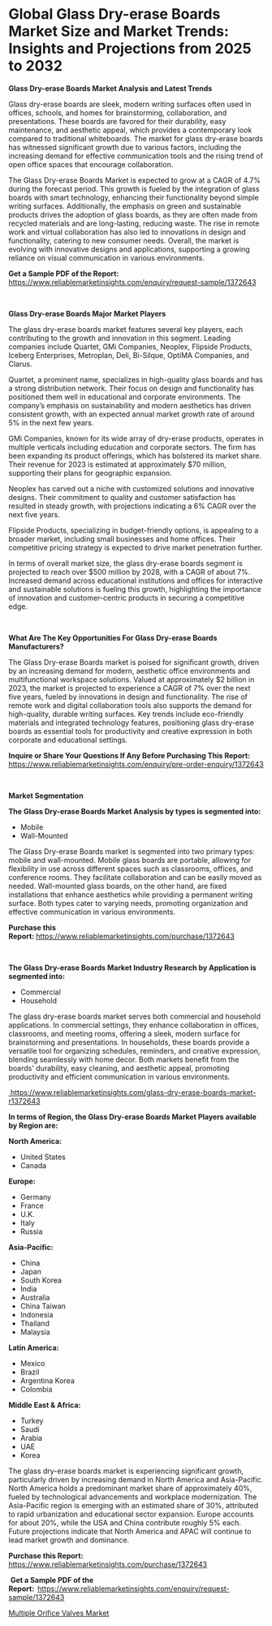 <p><h1>Global Glass Dry-erase Boards Market Size and Market Trends: Insights and Projections from 2025 to 2032</h1></p><p><strong>Glass Dry-erase Boards Market Analysis and Latest Trends</strong></p>
<p><p>Glass dry-erase boards are sleek, modern writing surfaces often used in offices, schools, and homes for brainstorming, collaboration, and presentations. These boards are favored for their durability, easy maintenance, and aesthetic appeal, which provides a contemporary look compared to traditional whiteboards. The market for glass dry-erase boards has witnessed significant growth due to various factors, including the increasing demand for effective communication tools and the rising trend of open office spaces that encourage collaboration.</p><p>The Glass Dry-erase Boards Market is expected to grow at a CAGR of 4.7% during the forecast period. This growth is fueled by the integration of glass boards with smart technology, enhancing their functionality beyond simple writing surfaces. Additionally, the emphasis on green and sustainable products drives the adoption of glass boards, as they are often made from recycled materials and are long-lasting, reducing waste. The rise in remote work and virtual collaboration has also led to innovations in design and functionality, catering to new consumer needs. Overall, the market is evolving with innovative designs and applications, supporting a growing reliance on visual communication in various environments.</p></p>
<p><strong>Get a Sample PDF of the Report:&nbsp;</strong> <a href="https://www.reliablemarketinsights.com/enquiry/request-sample/1372643?utm_campaign=3168&utm_medium=2&utm_source=Github&utm_content=ia&utm_term=22032025&utm_id=glass-dry-erase-boards">https://www.reliablemarketinsights.com/enquiry/request-sample/1372643</a></p>
<p>&nbsp;</p>
<p><strong>Glass Dry-erase Boards Major Market Players</strong></p>
<p><p>The glass dry-erase boards market features several key players, each contributing to the growth and innovation in this segment. Leading companies include Quartet, GMi Companies, Neoplex, Flipside Products, Iceberg Enterprises, Metroplan, Deli, Bi-Silque, OptiMA Companies, and Clarus.</p><p>Quartet, a prominent name, specializes in high-quality glass boards and has a strong distribution network. Their focus on design and functionality has positioned them well in educational and corporate environments. The company’s emphasis on sustainability and modern aesthetics has driven consistent growth, with an expected annual market growth rate of around 5% in the next few years.</p><p>GMi Companies, known for its wide array of dry-erase products, operates in multiple verticals including education and corporate sectors. The firm has been expanding its product offerings, which has bolstered its market share. Their revenue for 2023 is estimated at approximately $70 million, supporting their plans for geographic expansion.</p><p>Neoplex has carved out a niche with customized solutions and innovative designs. Their commitment to quality and customer satisfaction has resulted in steady growth, with projections indicating a 6% CAGR over the next five years.</p><p>Flipside Products, specializing in budget-friendly options, is appealing to a broader market, including small businesses and home offices. Their competitive pricing strategy is expected to drive market penetration further.</p><p>In terms of overall market size, the glass dry-erase boards segment is projected to reach over $500 million by 2028, with a CAGR of about 7%. Increased demand across educational institutions and offices for interactive and sustainable solutions is fueling this growth, highlighting the importance of innovation and customer-centric products in securing a competitive edge.</p></p>
<p>&nbsp;</p>
<p><strong>What Are The Key Opportunities For Glass Dry-erase Boards Manufacturers?</strong></p>
<p><p>The Glass Dry-erase Boards market is poised for significant growth, driven by an increasing demand for modern, aesthetic office environments and multifunctional workspace solutions. Valued at approximately $2 billion in 2023, the market is projected to experience a CAGR of 7% over the next five years, fueled by innovations in design and functionality. The rise of remote work and digital collaboration tools also supports the demand for high-quality, durable writing surfaces. Key trends include eco-friendly materials and integrated technology features, positioning glass dry-erase boards as essential tools for productivity and creative expression in both corporate and educational settings.</p></p>
<p><strong>Inquire or Share Your Questions If Any Before Purchasing This Report:</strong> <a href="https://www.reliablemarketinsights.com/enquiry/pre-order-enquiry/1372643?utm_campaign=3168&utm_medium=2&utm_source=Github&utm_content=ia&utm_term=22032025&utm_id=glass-dry-erase-boards">https://www.reliablemarketinsights.com/enquiry/pre-order-enquiry/1372643</a></p>
<p>&nbsp;</p>
<p><strong>Market Segmentation</strong></p>
<p><strong>The Glass Dry-erase Boards Market Analysis by types is segmented into:</strong></p>
<p><ul><li>Mobile</li><li>Wall-Mounted</li></ul></p>
<p><p>The Glass Dry-erase Boards market is segmented into two primary types: mobile and wall-mounted. Mobile glass boards are portable, allowing for flexibility in use across different spaces such as classrooms, offices, and conference rooms. They facilitate collaboration and can be easily moved as needed. Wall-mounted glass boards, on the other hand, are fixed installations that enhance aesthetics while providing a permanent writing surface. Both types cater to varying needs, promoting organization and effective communication in various environments.</p></p>
<p><strong>Purchase this Report:&nbsp;</strong><a href="https://www.reliablemarketinsights.com/purchase/1372643?utm_campaign=3168&utm_medium=2&utm_source=Github&utm_content=ia&utm_term=22032025&utm_id=glass-dry-erase-boards">https://www.reliablemarketinsights.com/purchase/1372643</a></p>
<p>&nbsp;</p>
<p><strong>The Glass Dry-erase Boards Market Industry Research by Application is segmented into:</strong></p>
<p><ul><li>Commercial</li><li>Household</li></ul></p>
<p><p>The glass dry-erase boards market serves both commercial and household applications. In commercial settings, they enhance collaboration in offices, classrooms, and meeting rooms, offering a sleek, modern surface for brainstorming and presentations. In households, these boards provide a versatile tool for organizing schedules, reminders, and creative expression, blending seamlessly with home decor. Both markets benefit from the boards' durability, easy cleaning, and aesthetic appeal, promoting productivity and efficient communication in various environments.</p></p>
<p><a href="https://www.reliablemarketinsights.com/glass-dry-erase-boards-market-r1372643?utm_campaign=3168&utm_medium=2&utm_source=Github&utm_content=ia&utm_term=22032025&utm_id=glass-dry-erase-boards">&nbsp;https://www.reliablemarketinsights.com/glass-dry-erase-boards-market-r1372643</a></p>
<p><strong>In terms of Region, the Glass Dry-erase Boards Market Players available by Region are:</strong></p>
<p>
    <p> <strong> North America: </strong>
        <ul>
            <li>United States</li>
            <li>Canada</li>
        </ul>
        </p> 
    <p> <strong> Europe: </strong>
        <ul>
            <li>Germany</li>
            <li>France</li>
            <li>U.K.</li>
            <li>Italy</li>
            <li>Russia</li>
        </ul>
        </p> 
    <p> <strong> Asia-Pacific: </strong>
        <ul>
            <li>China</li>
            <li>Japan</li>
            <li>South Korea</li>
            <li>India</li>
            <li>Australia</li>
            <li>China Taiwan</li>
            <li>Indonesia</li>
            <li>Thailand</li>
            <li>Malaysia</li>
        </ul>
        </p> 
    <p> <strong> Latin America: </strong>
        <ul>
            <li>Mexico</li>
            <li>Brazil</li>
            <li>Argentina Korea</li>
            <li>Colombia</li>
        </ul>
        </p> 
    <p> <strong> Middle East & Africa: </strong>
        <ul>
            <li>Turkey</li>
            <li>Saudi</li>
            <li>Arabia</li>
            <li>UAE</li>
            <li>Korea</li>
        </ul>
    </p>
    </p>
<p><p>The glass dry-erase boards market is experiencing significant growth, particularly driven by increasing demand in North America and Asia-Pacific. North America holds a predominant market share of approximately 40%, fueled by technological advancements and workplace modernization. The Asia-Pacific region is emerging with an estimated share of 30%, attributed to rapid urbanization and educational sector expansion. Europe accounts for about 20%, while the USA and China contribute roughly 5% each. Future projections indicate that North America and APAC will continue to lead market growth and dominance.</p></p>
<p><strong>Purchase this Report: </strong><a href="https://www.reliablemarketinsights.com/purchase/1372643?utm_campaign=3168&utm_medium=2&utm_source=Github&utm_content=ia&utm_term=22032025&utm_id=glass-dry-erase-boards">https://www.reliablemarketinsights.com/purchase/1372643</a></p>
<p>&nbsp;<strong>Get a Sample PDF of the Report:&nbsp;&nbsp;</strong><a href="https://www.reliablemarketinsights.com/enquiry/request-sample/1372643?utm_campaign=3168&utm_medium=2&utm_source=Github&utm_content=ia&utm_term=22032025&utm_id=glass-dry-erase-boards">https://www.reliablemarketinsights.com/enquiry/request-sample/1372643</a></p>
<p><strong></strong></p>
<p><p><a href="https://github.com/shopovdjondo/Market-Research-Report-List-1/blob/main/multiple-orifice-valves-market.md?utm_campaign=3168&utm_medium=2&utm_source=Github&utm_content=ia&utm_term=22032025&utm_id=glass-dry-erase-boards">Multiple Orifice Valves Market</a></p></p>